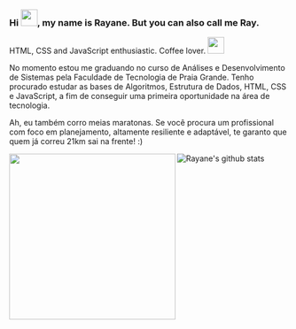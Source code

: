 ### Hi <img src="https://raw.githubusercontent.com/iampavangandhi/iampavangandhi/master/gifs/Hi.gif" width="30px">, my name is Rayane. But you can also call me Ray.


  HTML, CSS and JavaScript enthusiastic. Coffee lover. <img src="https://prdm0.rbind.io/images/coffe_01.gif" width="30px">
  
  No momento estou me graduando no curso de Análises e Desenvolvimento de Sistemas pela Faculdade de Tecnologia de Praia Grande. Tenho procurado estudar as bases de Algoritmos, Estrutura de Dados, HTML, CSS e JavaScript, a fim de conseguir uma primeira oportunidade na área de tecnologia.

Ah, eu também corro meias maratonas. Se você procura um profissional com foco em planejamento, altamente resiliente e adaptável, te garanto que quem já correu 21km sai na frente! :)

  
  <img width="300px" align="left" src="https://github-readme-stats.vercel.app/api/top-langs/?username=rayanerocha07&hide=html&layout=compact&theme=onedark" />  

  

![Rayane's github stats](https://github-readme-stats.vercel.app/api?username=rayanerocha07&show_icons=true&theme=onedark)
